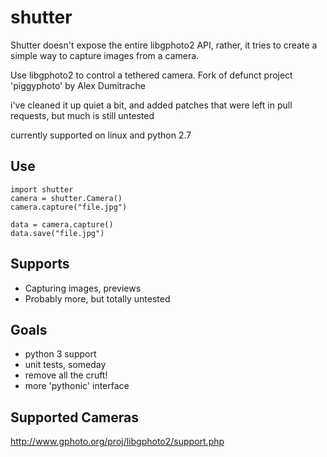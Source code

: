 shutter
=======

Shutter doesn't expose the entire libgphoto2 API, rather, it tries to create a
simple way to capture images from a camera.

Use libgphoto2 to control a tethered camera.
Fork of defunct project 'piggyphoto' by Alex Dumitrache

i've cleaned it up quiet a bit, and added patches that were left in pull
requests, but much is still untested

currently supported on linux and python 2.7


Use
---

    import shutter
    camera = shutter.Camera()
    camera.capture("file.jpg")

    data = camera.capture()
    data.save("file.jpg")


Supports
--------
- Capturing images, previews
- Probably more, but totally untested


Goals
-----
- python 3 support
- unit tests, someday
- remove all the cruft!
- more 'pythonic' interface


Supported Cameras
-----------------

http://www.gphoto.org/proj/libgphoto2/support.php